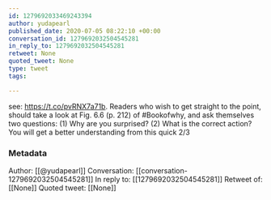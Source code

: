 ```yaml
---
id: 1279692033469243394
author: yudapearl
published_date: 2020-07-05 08:22:10 +00:00
conversation_id: 1279692032504545281
in_reply_to: 1279692032504545281
retweet: None
quoted_tweet: None
type: tweet
tags:

---
```


see: https://t.co/pvRNX7a71b. Readers who wish to get
straight to the point, should take a look at Fig. 6.6 (p. 212)
of #Bookofwhy, and ask themselves two questions: (1) Why are you surprised? (2) What is the correct action? You will get a better understanding from this quick 2/3

### Metadata

Author: [[@yudapearl]]
Conversation: [[conversation-1279692032504545281]]
In reply to: [[1279692032504545281]]
Retweet of: [[None]]
Quoted tweet: [[None]]
